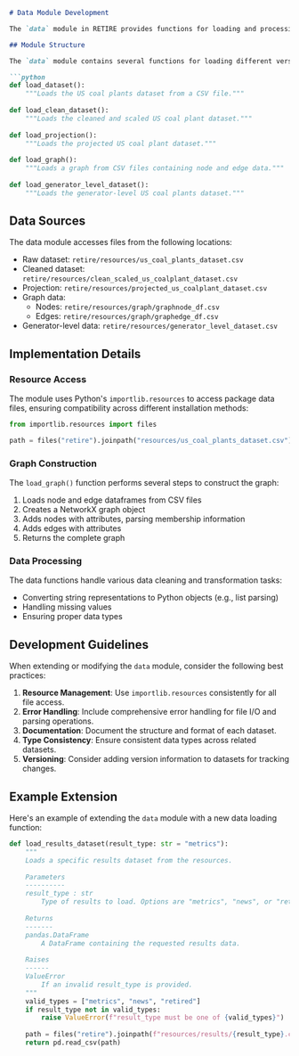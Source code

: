 ```markdown
# Data Module Development

The `data` module in RETIRE provides functions for loading and processing coal plant datasets. This document outlines the key components and development considerations for working with the `data` module.

## Module Structure

The `data` module contains several functions for loading different versions of the coal plant dataset:

```python
def load_dataset():
    """Loads the US coal plants dataset from a CSV file."""
    
def load_clean_dataset():
    """Loads the cleaned and scaled US coal plant dataset."""
    
def load_projection():
    """Loads the projected US coal plant dataset."""
    
def load_graph():
    """Loads a graph from CSV files containing node and edge data."""
    
def load_generator_level_dataset():
    """Loads the generator-level US coal plants dataset."""
```

## Data Sources

The data module accesses files from the following locations:

- Raw dataset: `retire/resources/us_coal_plants_dataset.csv`
- Cleaned dataset: `retire/resources/clean_scaled_us_coalplant_dataset.csv`
- Projection: `retire/resources/projected_us_coalplant_dataset.csv`
- Graph data:
  - Nodes: `retire/resources/graph/graphnode_df.csv`
  - Edges: `retire/resources/graph/graphedge_df.csv`
- Generator-level data: `retire/resources/generator_level_dataset.csv`

## Implementation Details

### Resource Access

The module uses Python's `importlib.resources` to access package data files, ensuring compatibility across different installation methods:

```python
from importlib.resources import files

path = files("retire").joinpath("resources/us_coal_plants_dataset.csv")
```

### Graph Construction

The `load_graph()` function performs several steps to construct the graph:

1. Loads node and edge dataframes from CSV files
2. Creates a NetworkX graph object
3. Adds nodes with attributes, parsing membership information
4. Adds edges with attributes
5. Returns the complete graph

### Data Processing

The data functions handle various data cleaning and transformation tasks:

- Converting string representations to Python objects (e.g., list parsing)
- Handling missing values
- Ensuring proper data types

## Development Guidelines

When extending or modifying the `data` module, consider the following best practices:

1. **Resource Management**: Use `importlib.resources` consistently for all file access.
2. **Error Handling**: Include comprehensive error handling for file I/O and parsing operations.
3. **Documentation**: Document the structure and format of each dataset.
4. **Type Consistency**: Ensure consistent data types across related datasets.
5. **Versioning**: Consider adding version information to datasets for tracking changes.

## Example Extension

Here's an example of extending the `data` module with a new data loading function:

```python
def load_results_dataset(result_type: str = "metrics"):
    """
    Loads a specific results dataset from the resources.
    
    Parameters
    ----------
    result_type : str
        Type of results to load. Options are "metrics", "news", or "retired".
        
    Returns
    -------
    pandas.DataFrame
        A DataFrame containing the requested results data.
        
    Raises
    ------
    ValueError
        If an invalid result_type is provided.
    """
    valid_types = ["metrics", "news", "retired"]
    if result_type not in valid_types:
        raise ValueError(f"result_type must be one of {valid_types}")
        
    path = files("retire").joinpath(f"resources/results/{result_type}.csv")
    return pd.read_csv(path)
```
```
